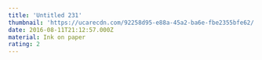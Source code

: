 ```yaml
---
title: 'Untitled 231'
thumbnail: 'https://ucarecdn.com/92258d95-e88a-45a2-ba6e-fbe2355bfe62/'
date: 2016-08-11T21:12:57.000Z
material: Ink on paper
rating: 2
---
```

